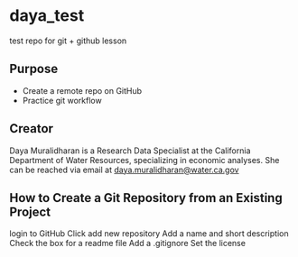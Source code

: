 # daya_test
test repo for git + github lesson

## Purpose

- Create a remote repo on GitHub
- Practice git workflow

## Creator

Daya Muralidharan is a Research Data Specialist at the California Department of Water Resources, specializing in economic analyses. She can be reached via email at [daya.muralidharan@water.ca.gov](mailto:daya.muralidharan@water.ca.gov)

## How to Create a Git Repository from an Existing Project
login to GitHub
Click add new repository
Add a name and short description
Check the box for a readme file
Add a .gitignore
Set the license


